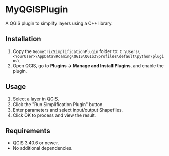 # MyQGISPlugin

A QGIS plugin to simplify layers using a C++ library.

## Installation
1. Copy the `GeometricSimplificationPlugin` folder to:
   `C:\Users\<YourUser>\AppData\Roaming\QGIS\QGIS3\profiles\default\python\plugins\`
2. Open QGIS, go to **Plugins → Manage and Install Plugins**, and enable the plugin.

## Usage
1. Select a layer in QGIS.
2. Click the "Run Simplification Plugin" button.
3. Enter parameters and select input/output Shapefiles.
4. Click OK to process and view the result.

## Requirements
- QGIS 3.40.6 or newer.
- No additional dependencies.